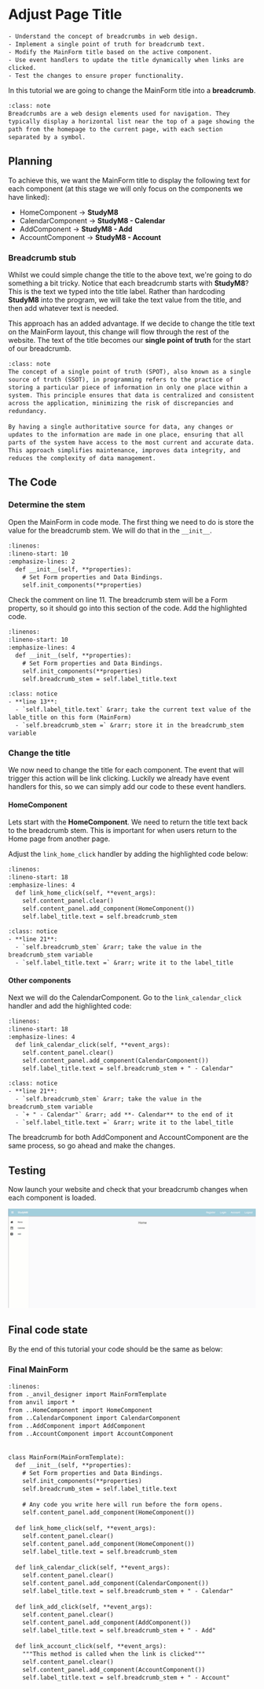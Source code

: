 # Adjust Page Title

```{topic} In this tutorial you will:
- Understand the concept of breadcrumbs in web design.
- Implement a single point of truth for breadcrumb text.
- Modify the MainForm title based on the active component.
- Use event handlers to update the title dynamically when links are clicked.
- Test the changes to ensure proper functionality.
```

In this tutorial we are going to change the MainForm title into a **breadcrumb**.

```{admonition} Website Breadcrumbs
:class: note
Breadcrumbs are a web design elements used for navigation. They typically display a horizontal list near the top of a page showing the path from the homepage to the current page, with each section separated by a symbol.
```

## Planning

To achieve this, we want the MainForm title to display the following text for each component (at this stage we will only focus on the components we have linked):

- HomeComponent &rarr; **StudyM8**
- CalendarComponent &rarr; **StudyM8 - Calendar**
- AddComponent &rarr; **StudyM8 - Add**
- AccountComponent &rarr; **StudyM8 - Account**

### Breadcrumb stub

Whilst we could simple change the title to the above text, we're going to do something a bit tricky. Notice that each breadcrumb starts with **StudyM8**? This is the text we typed into the title label. Rather than hardcoding **StudyM8** into the program, we will take the text value from the title, and then add whatever text is needed.

This approach has an added advantage. If we decide to change the title text on the MainForm layout, this change will flow through the rest of the website. The text of the title becomes our **single point of truth** for the start of our breadcrumb.

```{admonition} Single Point of Truth
:class: note
The concept of a single point of truth (SPOT), also known as a single source of truth (SSOT), in programming refers to the practice of storing a particular piece of information in only one place within a system. This principle ensures that data is centralized and consistent across the application, minimizing the risk of discrepancies and redundancy. 

By having a single authoritative source for data, any changes or updates to the information are made in one place, ensuring that all parts of the system have access to the most current and accurate data. This approach simplifies maintenance, improves data integrity, and reduces the complexity of data management.
```

## The Code

### Determine the stem

Open the MainForm in code mode. The first thing we need to do is store the value for the breadcrumb stem. We will do that in the `__init__`.

```{code-block} python
:linenos:
:lineno-start: 10
:emphasize-lines: 2
  def __init__(self, **properties):
    # Set Form properties and Data Bindings.
    self.init_components(**properties)
```

Check the comment on line 11. The breadcrumb stem will be a Form property, so it should go into this section of the code. Add the highlighted code.

```{code-block} python
:linenos:
:lineno-start: 10
:emphasize-lines: 4
  def __init__(self, **properties):
    # Set Form properties and Data Bindings.
    self.init_components(**properties)
    self.breadcrumb_stem = self.label_title.text
```

```{admonition} Code explaination
:class: notice
- **line 13**:
  - `self.label_title.text` &rarr; take the current text value of the lable_title on this form (MainForm)
  - `self.breadcrumb_stem =` &rarr; store it in the breadcrumb_stem variable
```

### Change the title

We now need to change the title for each component. The event that will trigger this action will be link clicking. Luckily we already have event handlers for this, so we can simply add our code to these event handlers.

#### HomeComponent

Lets start with the **HomeComponent**. We need to return the title text back to the breadcrumb stem. This is important for when users return to the Home page from another page.

Adjust the `link_home_click` handler by adding the highlighted code below:

```{code-block} python
:linenos:
:lineno-start: 18
:emphasize-lines: 4
  def link_home_click(self, **event_args):
    self.content_panel.clear()
    self.content_panel.add_component(HomeComponent())
    self.label_title.text = self.breadcrumb_stem
```

```{admonition} Code explaination
:class: notice
- **line 21**:
  - `self.breadcrumb_stem` &rarr; take the value in the breadcrumb_stem variable
  - `self.label_title.text =` &rarr; write it to the label_title
```

#### Other components

Next we will do the CalendarComponent. Go to the `link_calendar_click` handler and add the highlighted code:

```{code-block} python
:linenos:
:lineno-start: 18
:emphasize-lines: 4
  def link_calendar_click(self, **event_args):
    self.content_panel.clear()
    self.content_panel.add_component(CalendarComponent())
    self.label_title.text = self.breadcrumb_stem + " - Calendar"
```

```{admonition} Code explaination
:class: notice
- **line 21**:
  - `self.breadcrumb_stem` &rarr; take the value in the breadcrumb_stem variable
  - `+ " - Calendar"` &rarr; add **- Calendar** to the end of it
  - `self.label_title.text =` &rarr; write it to the label_title
```

The breadcrumb for both AddComponent and AccountComponent are the same process, so go ahead and make the changes.

## Testing

Now launch your website and check that your breadcrumb changes when each component is loaded.

![test](./assets/img/10/test.gif)

## Final code state

By the end of this tutorial your code should be the same as below:

### Final MainForm

```{code-block} python
:linenos:
from ._anvil_designer import MainFormTemplate
from anvil import *
from ..HomeComponent import HomeComponent
from ..CalendarComponent import CalendarComponent
from ..AddComponent import AddComponent
from ..AccountComponent import AccountComponent


class MainForm(MainFormTemplate):
  def __init__(self, **properties):
    # Set Form properties and Data Bindings.
    self.init_components(**properties)
    self.breadcrumb_stem = self.label_title.text

    # Any code you write here will run before the form opens.
    self.content_panel.add_component(HomeComponent())

  def link_home_click(self, **event_args):
    self.content_panel.clear()
    self.content_panel.add_component(HomeComponent())
    self.label_title.text = self.breadcrumb_stem

  def link_calendar_click(self, **event_args):
    self.content_panel.clear()
    self.content_panel.add_component(CalendarComponent())
    self.label_title.text = self.breadcrumb_stem + " - Calendar"

  def link_add_click(self, **event_args):
    self.content_panel.clear()
    self.content_panel.add_component(AddComponent())
    self.label_title.text = self.breadcrumb_stem + " - Add"

  def link_account_click(self, **event_args):
    """This method is called when the link is clicked"""
    self.content_panel.clear()
    self.content_panel.add_component(AccountComponent())
    self.label_title.text = self.breadcrumb_stem + " - Account"
```